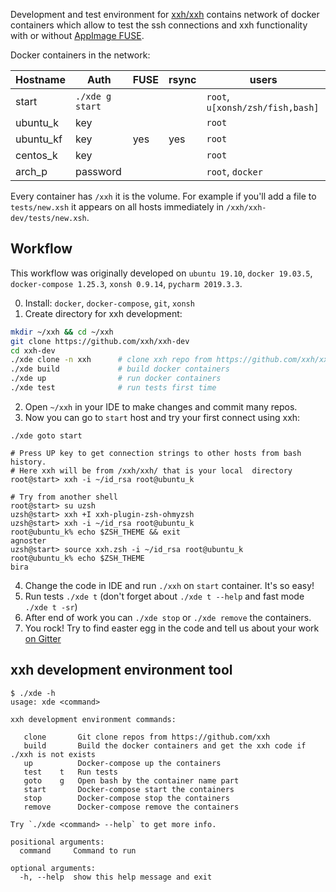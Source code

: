 Development and test environment for [xxh/xxh](https://github.com/xxh/xxh) contains 
network of docker containers which allow to test the ssh connections and xxh functionality 
with or without [AppImage FUSE](https://github.com/AppImage/AppImageKit/wiki/FUSE). 

Docker containers in the network:

| Hostname  | Auth             | FUSE | rsync | users                            |
|-----------|------------------|------|-------|----------------------------------|
| start     | `./xde g start`  |      |       | `root`, `u[xonsh/zsh/fish,bash]` |
| ubuntu_k  | key              |      |       | `root`                           |
| ubuntu_kf | key              | yes  |  yes  | `root`                           |
| centos_k  | key              |      |       | `root`                           |
| arch_p    | password         |      |       | `root`, `docker`                 |

Every container has `/xxh` it is the volume. For example if you'll add a file to `tests/new.xsh` 
it appears on all hosts immediately in `/xxh/xxh-dev/tests/new.xsh`.

## Workflow

This workflow was originally developed on `ubuntu 19.10`, `docker 19.03.5`, `docker-compose 1.25.3`, `xonsh 0.9.14`, `pycharm 2019.3.3`.

0. Install: `docker`, `docker-compose`, `git`, `xonsh`
1. Create directory for xxh development:
```bash
mkdir ~/xxh && cd ~/xxh
git clone https://github.com/xxh/xxh-dev
cd xxh-dev
./xde clone -n xxh      # clone xxh repo from https://github.com/xxh/xxh
./xde build             # build docker containers
./xde up                # run docker containers
./xde test              # run tests first time
```

2. Open `~/xxh` in your IDE to make changes and commit many repos.
3. Now you can go to `start` host and try your first connect using xxh:
```shell script
./xde goto start

# Press UP key to get connection strings to other hosts from bash history.
# Here xxh will be from /xxh/xxh/ that is your local  directory
root@start> xxh -i ~/id_rsa root@ubuntu_k

# Try from another shell
root@start> su uzsh
uzsh@start> xxh +I xxh-plugin-zsh-ohmyzsh
uzsh@start> xxh -i ~/id_rsa root@ubuntu_k
root@ubuntu_k% echo $ZSH_THEME && exit
agnoster
uzsh@start> source xxh.zsh -i ~/id_rsa root@ubuntu_k
root@ubuntu_k% echo $ZSH_THEME
bira
```

4. Change the code in IDE and run `./xxh` on `start` container. It's so easy!
5. Run tests `./xde t` (don't forget about `./xde t --help` and fast mode `./xde t -sr`) 
6. After end of work you can `./xde stop` or `./xde remove` the containers. 
7. You rock! Try to find easter egg in the code and tell us about your work [on Gitter](https://gitter.im/xonssh-xxh/community)

## xxh development environment tool

```shell script
$ ./xde -h
usage: xde <command>

xxh development environment commands:

   clone       Git clone repos from https://github.com/xxh
   build       Build the docker containers and get the xxh code if ./xxh is not exists
   up          Docker-compose up the containers
   test    t   Run tests
   goto    g   Open bash by the container name part
   start       Docker-compose start the containers
   stop        Docker-compose stop the containers
   remove      Docker-compose remove the containers
   
Try `./xde <command> --help` to get more info.   
   
positional arguments:
  command     Command to run

optional arguments:
  -h, --help  show this help message and exit

```
